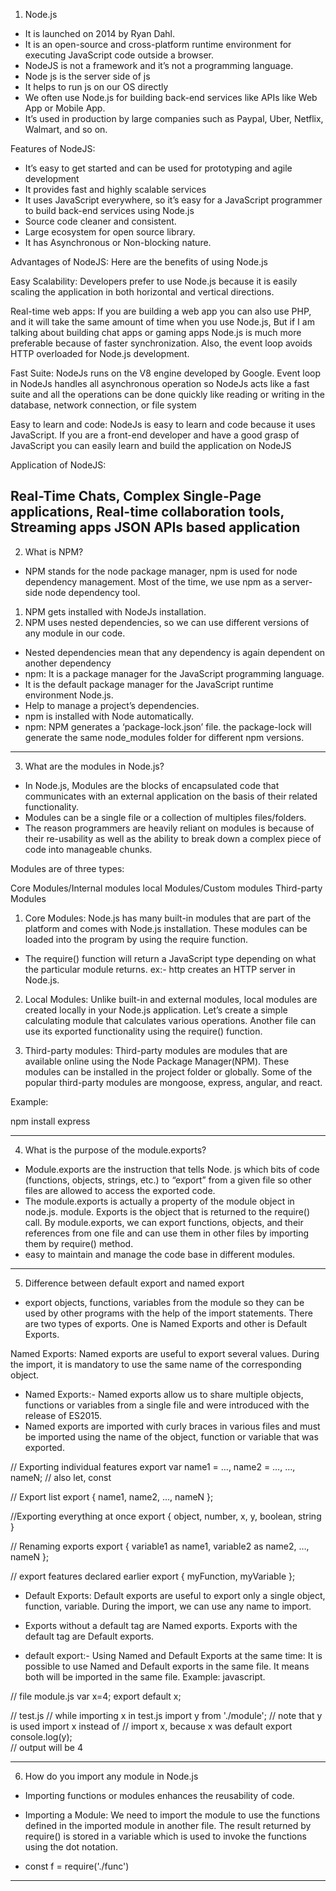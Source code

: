 1. Node.js 

- It is launched on 2014 by Ryan Dahl.
- It is an open-source and cross-platform runtime environment for executing JavaScript code outside a browser.
- NodeJS is not a framework and it’s not a programming language. 
- Node js is the server side of js
- It helps to run js on our OS directly
- We often use Node.js for building back-end services like APIs like Web App or Mobile App. 
- It’s used in production by large companies such as Paypal, Uber, Netflix, Walmart, and so on.

Features of NodeJS: 

- It’s easy to get started and can be used for prototyping and agile development
- It provides fast and highly scalable services
- It uses JavaScript everywhere, so it’s easy for a JavaScript programmer to build back-end services using Node.js
- Source code cleaner and consistent.
- Large ecosystem for open source library.
- It has Asynchronous or Non-blocking nature.

Advantages of NodeJS: Here are the benefits of using Node.js 
 
Easy Scalability: Developers prefer to use Node.js because it is easily scaling the application in both horizontal and vertical directions.

Real-time web apps: If you are building a web app you can also use PHP, and it will take the same amount of time when you use Node.js, But if I am talking about building chat apps or gaming apps Node.js is much more preferable because of faster synchronization. Also, the event loop avoids HTTP overloaded for Node.js development.

Fast Suite: NodeJs runs on the V8 engine developed by Google. Event loop in NodeJs handles all asynchronous operation so NodeJs acts like a fast suite and all the operations can be done quickly like reading or writing in the database, network connection, or file system

Easy to learn and code: NodeJs is easy to learn and code because it uses JavaScript. If you are a front-end developer and have a good grasp of JavaScript you can easily learn and build the application on NodeJS

Application of NodeJS: 

Real-Time Chats,
Complex Single-Page applications,
Real-time collaboration tools,
Streaming apps
JSON APIs based application
--------------------------------------------------------------------------------------------------------------------------
2. What is NPM?

- NPM stands for the node package manager, npm is used for node dependency management. Most of the time, we use npm as a server-side node dependency tool.

1. NPM gets installed with NodeJs installation.
2. NPM uses nested dependencies, so we can use different versions of any module in our code.
- Nested dependencies mean that any dependency is again dependent on another dependency
- npm: It is a package manager for the JavaScript programming language.
- It is the default package manager for the JavaScript runtime environment Node.js.
- Help to manage a project’s dependencies. 
- npm is installed with Node automatically.
- npm: NPM generates a ‘package-lock.json’ file. the package-lock will generate the same node_modules folder for different npm versions.
------------------------------------------------------------------------------------------------------------------------------------------

3. What are the modules in Node.js?

- In Node.js, Modules are the blocks of encapsulated code that communicates with an external application on the basis of their related functionality.
- Modules can be a single file or a collection of multiples files/folders.
- The reason programmers are heavily reliant on modules is because of their re-usability as well as the ability to break down a complex piece of code into manageable chunks.

Modules are of three types:

Core Modules/Internal modules
local Modules/Custom modules
Third-party Modules

1. Core Modules: Node.js has many built-in modules that are part of the platform and comes with Node.js installation. These modules can be loaded into the program by using the require function.
- The require() function will return a JavaScript type depending on what the particular module returns. 
ex:- http	creates an HTTP server in Node.js.

2. Local Modules: Unlike built-in and external modules, local modules are created locally in your Node.js application. Let’s create a simple calculating module that calculates various operations.
Another file can use its exported functionality using the require() function.

3. Third-party modules: Third-party modules are modules that are available online using the Node Package Manager(NPM). These modules can be installed in the project folder or globally. Some of the popular third-party modules are mongoose, express, angular, and react.

Example:

npm install express

------------------------------------------------------------------------------------------------------------------------------------------

4. What is the purpose of the module.exports?

- Module.exports are the instruction that tells Node. js which bits of code (functions, objects, strings, etc.) to “export” from a given file so other files are allowed to access the exported code.
- The module.exports is actually a property of the module object in node.js. module. Exports is the object that is returned to the require() call. By module.exports, we can export functions, objects, and their references from one file and can use them in other files by importing them by require() method.
- easy to maintain and manage the code base in different modules.

------------------------------------------------------------------------------------------------------------------------------------------

5. Difference between default export and named export

-  export objects, functions, variables from the module so they can be used by other programs with the help of the import statements. There are two types of exports. One is Named Exports and other is Default Exports. 

Named Exports: Named exports are useful to export several values. During the import, it is mandatory to use the same name of the corresponding object. 

- Named Exports:-
Named exports allow us to share multiple objects, functions or variables from a single file and were introduced with the release of ES2015.
- Named exports are imported with curly braces in various files and must be imported using the name of the object, function or variable that was exported.

// Exporting individual features
export var name1 = …, name2 = …, …, nameN; // also let, const
 
// Export list
export { name1, name2, …, nameN };
 
//Exporting everything at once
export { object, number, x, y, boolean, string }
 
// Renaming exports
export { variable1 as name1, variable2 as name2, …, nameN };
 
// export features declared earlier
export { myFunction, myVariable };

- Default Exports: Default exports are useful to export only a single object, function, variable. During the import, we can use any name to import. 

- Exports without a default tag are Named exports.
 Exports with the default tag are Default exports. 
- default export:-
Using Named and Default Exports at the same time: It is possible to use Named and Default exports in the same file. It means both will be imported in the same file. Example: javascript.

// file module.js
var x=4;
export default x;
 
// test.js
// while importing x in test.js
import y from './module';
// note that y is used import x instead of
// import x, because x was default export
console.log(y);       
// output will be 4

------------------------------------------------------------------------------------------------------------------------------------------

6. How do you import any module in Node.js

- Importing functions or modules enhances the reusability of code. 
- Importing a Module: We need to import the module to use the functions defined in the imported module in another file. The result returned by require() is stored in a variable which is used to invoke the functions using the dot notation.

- const f = require('./func')
------------------------------------------------------------------------------------------------------------------------------------------